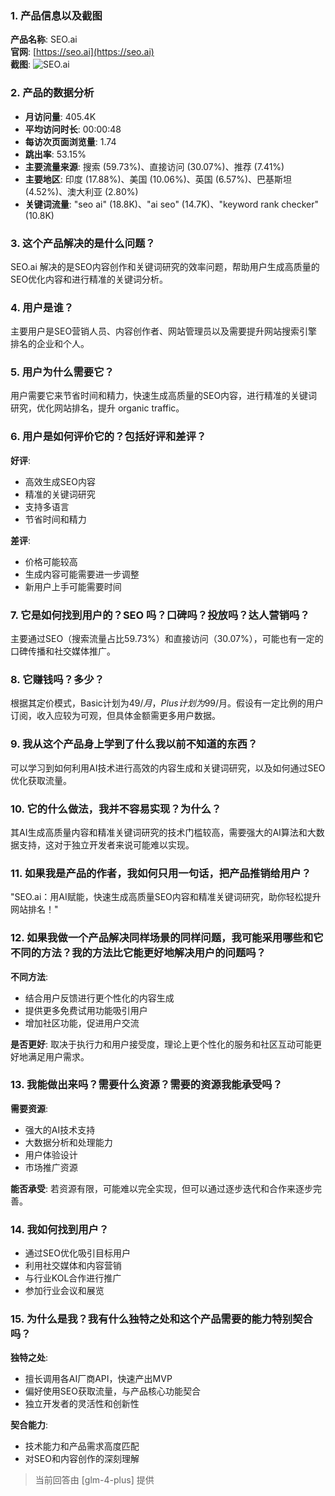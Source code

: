 ### 1. 产品信息以及截图

**产品名称**: SEO.ai  
**官网**: [https://seo.ai](https://seo.ai)  
**截图**: ![SEO.ai](https://cdn-images.toolify.ai/image/53f25f38acaa3a465c68e38db4fa4bd5.jpeg)

### 2. 产品的数据分析

- **月访问量**: 405.4K
- **平均访问时长**: 00:00:48
- **每访次页面浏览量**: 1.74
- **跳出率**: 53.15%
- **主要流量来源**: 搜索 (59.73%)、直接访问 (30.07%)、推荐 (7.41%)
- **主要地区**: 印度 (17.88%)、美国 (10.06%)、英国 (6.57%)、巴基斯坦 (4.52%)、澳大利亚 (2.80%)
- **关键词流量**: "seo ai" (18.8K)、"ai seo" (14.7K)、"keyword rank checker" (10.8K)

### 3. 这个产品解决的是什么问题？

SEO.ai 解决的是SEO内容创作和关键词研究的效率问题，帮助用户生成高质量的SEO优化内容和进行精准的关键词分析。

### 4. 用户是谁？

主要用户是SEO营销人员、内容创作者、网站管理员以及需要提升网站搜索引擎排名的企业和个人。

### 5. 用户为什么需要它？

用户需要它来节省时间和精力，快速生成高质量的SEO内容，进行精准的关键词研究，优化网站排名，提升 organic traffic。

### 6. 用户是如何评价它的？包括好评和差评？

**好评**:
- 高效生成SEO内容
- 精准的关键词研究
- 支持多语言
- 节省时间和精力

**差评**:
- 价格可能较高
- 生成内容可能需要进一步调整
- 新用户上手可能需要时间

### 7. 它是如何找到用户的？SEO 吗？口碑吗？投放吗？达人营销吗？

主要通过SEO（搜索流量占比59.73%）和直接访问（30.07%），可能也有一定的口碑传播和社交媒体推广。

### 8. 它赚钱吗？多少？

根据其定价模式，Basic计划为$49/月，Plus计划为$99/月。假设有一定比例的用户订阅，收入应较为可观，但具体金额需更多用户数据。

### 9. 我从这个产品身上学到了什么我以前不知道的东西？

可以学习到如何利用AI技术进行高效的内容生成和关键词研究，以及如何通过SEO优化获取流量。

### 10. 它的什么做法，我并不容易实现？为什么？

其AI生成高质量内容和精准关键词研究的技术门槛较高，需要强大的AI算法和大数据支持，这对于独立开发者来说可能难以实现。

### 11. 如果我是产品的作者，我如何只用一句话，把产品推销给用户？

"SEO.ai：用AI赋能，快速生成高质量SEO内容和精准关键词研究，助你轻松提升网站排名！"

### 12. 如果我做一个产品解决同样场景的同样问题，我可能采用哪些和它不同的方法？我的方法比它能更好地解决用户的问题吗？

**不同方法**:
- 结合用户反馈进行更个性化的内容生成
- 提供更多免费试用功能吸引用户
- 增加社区功能，促进用户交流

**是否更好**:
取决于执行力和用户接受度，理论上更个性化的服务和社区互动可能更好地满足用户需求。

### 13. 我能做出来吗？需要什么资源？需要的资源我能承受吗？

**需要资源**:
- 强大的AI技术支持
- 大数据分析和处理能力
- 用户体验设计
- 市场推广资源

**能否承受**:
若资源有限，可能难以完全实现，但可以通过逐步迭代和合作来逐步完善。

### 14. 我如何找到用户？

- 通过SEO优化吸引目标用户
- 利用社交媒体和内容营销
- 与行业KOL合作进行推广
- 参加行业会议和展览

### 15. 为什么是我？我有什么独特之处和这个产品需要的能力特别契合吗？

**独特之处**:
- 擅长调用各AI厂商API，快速产出MVP
- 偏好使用SEO获取流量，与产品核心功能契合
- 独立开发者的灵活性和创新性

**契合能力**:
- 技术能力和产品需求高度匹配
- 对SEO和内容创作的深刻理解

> 当前回答由 [glm-4-plus] 提供